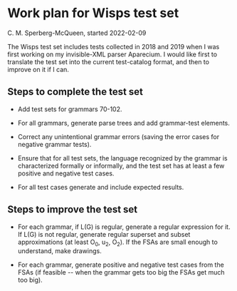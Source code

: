 # Work plan for Wisps test set 

C. M. Sperberg-McQueen, started 2022-02-09

The Wisps test set includes tests collected in 2018 and 2019 when I
was first working on my invisible-XML parser Aparecium.  I would like
first to translate the test set into the current test-catalog format,
and then to improve on it if I can.

## Steps to complete the test set

* Add test sets for grammars 70-102.

* For all grammars, generate parse trees and add grammar-test elements.

* Correct any unintentional grammar errors (saving the error cases for
  negative grammar tests).

* Ensure that for all test sets, the language recognized by the
  grammar is characterized formally or informally, and the test set
  has at least a few positive and negative test cases.

* For all test cases generate and include expected results.

## Steps to improve the test set

* For each grammar, if L(G) is regular, generate a regular expression
  for it.  If L(G) is not regular, generate regular superset and
  subset approximations (at least O<sub>0</sub>, u<sub>2</sub>,
  O<sub>2</sub>).  If the FSAs are small enough to understand, make
  drawings.

* For each grammar, generate positive and negative test cases from the
  FSAs (if feasible -- when the grammar gets too big the FSAs get much
  too big).
  